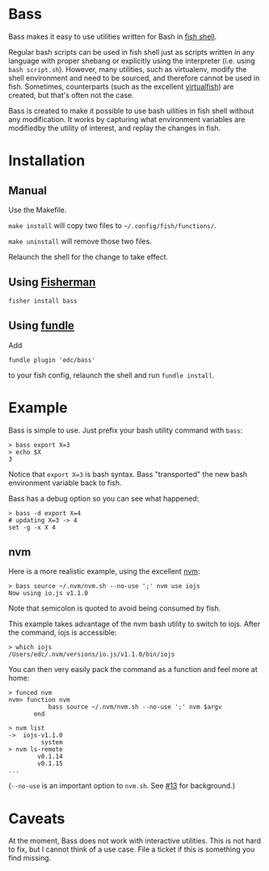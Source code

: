 # Bass

Bass makes it easy to use utilities written for Bash in [fish shell](https://github.com/fish-shell/fish-shell/).

Regular bash scripts can be used in fish shell just as scripts written in any language with proper shebang or explicitly using the interpreter (i.e. using `bash script.sh`). However, many utilities, such as virtualenv, modify the shell environment and need to be sourced, and therefore cannot be used in fish. Sometimes, counterparts (such as the excellent [virtualfish](http://virtualfish.readthedocs.org/en/latest/)) are created, but that's often not the case.

Bass is created to make it possible to use bash uilities in fish shell without any modification. It works by capturing what environment variables are modifiedby the utility of interest, and replay the changes in fish.

# Installation

## Manual

Use the Makefile.

`make install` will copy two files to `~/.config/fish/functions/`.

`make uninstall` will remove those two files.

Relaunch the shell for the change to take effect.

## Using [Fisherman](https://github.com/fisherman/fisherman)

```fish
fisher install bass
```

## Using [fundle](https://github.com/tuvistavie/fundle)

Add

```
fundle plugin 'edc/bass'
```

to your fish config, relaunch the shell and run `fundle install`.

# Example

Bass is simple to use. Just prefix your bash utility command with `bass`:

```
> bass export X=3
> echo $X
3
```

Notice that `export X=3` is bash syntax. Bass "transported" the new bash
environment variable back to fish.

Bass has a debug option so you can see what happened:

```
> bass -d export X=4
# updating X=3 -> 4
set -g -x X 4
```

## nvm

Here is a more realistic example, using the excellent
[nvm](https://github.com/creationix/nvm):

```
> bass source ~/.nvm/nvm.sh --no-use ';' nvm use iojs
Now using io.js v1.1.0
```

Note that semicolon is quoted to avoid being consumed by fish.

This example takes advantage of the nvm bash utility to switch to iojs.
After the command, iojs is accessible:

```
> which iojs
/Users/edc/.nvm/versions/io.js/v1.1.0/bin/iojs
```

You can then very easily pack the command as a function and feel more at home:

```
> funced nvm
nvm> function nvm
           bass source ~/.nvm/nvm.sh --no-use ';' nvm $argv
       end

> nvm list
->  iojs-v1.1.0
         system
> nvm ls-remote
        v0.1.14
        v0.1.15
...
```

(`--no-use` is an important option to `nvm.sh`. See [#13](https://github.com/edc/bass/issues/13) for background.)

# Caveats

At the moment, Bass does not work with interactive utilities. This is not hard to fix, but I cannot think of a use case. File a ticket if this is something you find missing.
